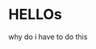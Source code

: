 <!DOCTYPE html>

<html>

<header><title>WHY DO WE EXIST</title></header>

<body>

<h1>HELLOs</h1>

<p>why do i have to do this</p>

</body>


</html>